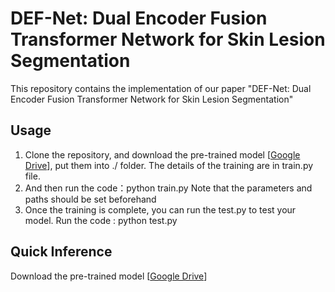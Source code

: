 # DEF-Net: Dual Encoder Fusion Transformer Network for Skin Lesion Segmentation

This repository contains the implementation of our paper "DEF-Net: Dual Encoder Fusion Transformer Network for Skin Lesion Segmentation"

## Usage

1. Clone the repository, and download the pre-trained model [[Google Drive](https://drive.google.com/file/d/180JsahYjJkhnHEXbPHpet5BKo9pS7Bm0/view?usp=drive_link)], put them into ./ folder. The details of the training are in train.py file.
2. And then run the code：python train.py Note that the parameters and paths should be set beforehand
3. Once the training is complete, you can run the test.py to test your model. Run the code : python test.py

## Quick Inference
Download the pre-trained model [[Google Drive](https://drive.google.com/file/d/180JsahYjJkhnHEXbPHpet5BKo9pS7Bm0/view?usp=drive_link)]
